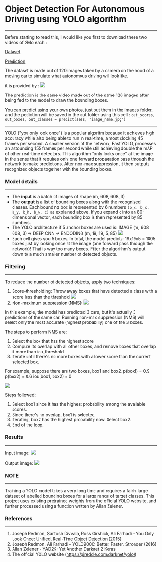 # Object Detection For Autonomous Driving using YOLO algorithm

-----------------

Before starting to read this, I would like you first to download these two videos of 2Mo each :

[Dataset](https://github.com/adnaneaabbar/object-detection-for-autonomous-driving/blob/master/assets/videos/road_video.mp4)

[Prediction](https://github.com/adnaneaabbar/object-detection-for-autonomous-driving/blob/master/assets/videos/pred_video.mp4)

The dataset is made out of 120 images taken by a camera on the hood of a moving car to simulate what autonomous driving will look like.

it is provided by : 
![](https://github.com/adnaneaabbar/object-detection-for-autonomous-driving/blob/master/assets/images/driveai.png?raw=true)

The prediction is the same video made out of the same 120 images after being fed to the model to draw the bounding boxes.

You can predict using your own photos, just put them in the images folder, and the pediction will be saved in the out folder using this cell : `out_scores, out_boxes, out_classes = predict(sess, "image_name.jpg")`

-----------------

YOLO ("you only look once") is a popular algoritm because it achieves high accuracy while also being able to run in real-time, almost clocking 45 frames per second. A smaller version of the network, Fast YOLO, processes an astounding 155 frames per second while still achieving double the mAP of other real-time detectors. This algorithm "only looks once" at the image in the sense that it requires only one forward propagation pass through the network to make predictions. After non-max suppression, it then outputs recognized objects together with the bounding boxes.

### Model details
-----------------
- The **input** is a batch of images of shape (m, 608, 608, 3)
- The **output** is a list of bounding boxes along with the recognized classes. Each bounding box is represented by 6 numbers `(p_c, b_x, b_y, b_h, b_w, c)` as explained above. If you expand `c` into an 80-dimensional vector, each bounding box is then represented by 85 numbers. 
- The YOLO architecture if 5 anchor boxes are used is: IMAGE (m, 608, 608, 3) -> DEEP CNN -> ENCODING (m, 19, 19, 5, 85)
  ![](https://github.com/adnaneaabbar/object-detection-for-autonomous-driving/blob/master/assets/images/box_label.png?raw=true)
- Each cell gives you 5 boxes. In total, the model predicts: 19x19x5 = 1805 boxes just by looking once at the image (one forward pass through the network)! That is way too many boxes. Filter the algorithm's output down to a much smaller number of detected objects. 

### Filtering
-------------
To reduce the number of detected objects, apply two techniques:
1. Score-thresholding: 
  Throw away boxes that have detected a class with a score less than the threshold
  ![](https://github.com/adnaneaabbar/object-detection-for-autonomous-driving/blob/master/assets/images/probability_extraction.png?raw=true)
2. Non-maximum suppression (NMS):
  ![](https://github.com/adnaneaabbar/object-detection-for-autonomous-driving/blob/master/assets/images/non-max-suppression.png?raw=true)

  In this example, the model has predicted 3 cars, but it's actually 3 predictions of the same car. Running non-max suppression (NMS) will select only the most accurate (highest probabiliy) one of the 3 boxes.
  
 The steps to perform NMS are:
  1. Select the box that has the highest score.	  
  2. Compute its overlap with all other boxes, and remove boxes that overlap it more than iou_threshold.
  3. Iterate until there's no more boxes with a lower score than the current selected box.

For example, suppose there are two boxes, box1 and box2. 
p(box1) = 0.9
p(box2) = 0.6
iou(box1, box2) = 0

![](https://github.com/adnaneaabbar/object-detection-for-autonomous-driving/blob/master/assets/images/iou.png?raw=true)


Steps followed:
1. Select box1 since it has the highest probability among the available scores.
2. Since there's no overlap, box1 is selected.
3. Iterating, box2 has the highest probability now. Select box2.
4. End of the loop.


### Results
-----------
Input image:
  ![](https://github.com/adnaneaabbar/object-detection-for-autonomous-driving/blob/master/assets/images/0005.jpg?raw=true)

Output image:
  ![](https://github.com/adnaneaabbar/object-detection-for-autonomous-driving/blob/master/assets/images/0005_output.jpg?raw=true)

### NOTE
--------
Training a YOLO model takes a very long time and requires a fairly large dataset of labelled bounding boxes for a large range of target classes. This project uses existing pretrained weights from the official YOLO website, and further processed using a function written by Allan Zelener.

### References
--------------
1. Joseph Redmon, Santosh Divvala, Ross Girshick, Ali Farhadi - You Only Look Once: Unified, Real-Time Object Detection (2015)
2. Joseph Redmon, Ali Farhadi - YOLO9000: Better, Faster, Stronger (2016)
3. Allan Zelener - YAD2K: Yet Another Darknet 2 Keras
4. The official YOLO website (https://pjreddie.com/darknet/yolo/)
